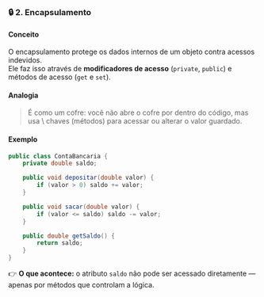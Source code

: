 ### 🔒 2. Encapsulamento

#### Conceito
O encapsulamento protege os dados internos de um objeto contra acessos indevidos. \
Ele faz isso através de **modificadores de acesso** (`private`, `public`) e métodos de acesso (`get` e `set`).

#### Analogia
> É como um cofre: você não abre o cofre por dentro do código, mas usa \ 
> chaves (métodos) para acessar ou alterar o valor guardado.

#### Exemplo
~~~java
public class ContaBancaria {
    private double saldo;

    public void depositar(double valor) {
        if (valor > 0) saldo += valor;
    }

    public void sacar(double valor) {
        if (valor <= saldo) saldo -= valor;
    }

    public double getSaldo() {
        return saldo;
    }
}
~~~ 
👉 **O que acontece:** o atributo `saldo` não pode ser acessado diretamente — apenas por métodos que controlam a lógica.